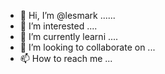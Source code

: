 - 👋 Hi, I’m @lesmark ......
- 👀 I’m interested ....
- 🌱 I’m currently learni ....
- 💞️ I’m looking to collaborate on ...
- 📫 How to reach me ...

<!---
lesmark/lesmark is a ✨ special ✨ repository because its `README.md` (this file) appears on your GitHub profile.
You can click the Preview link to take a look at your changes.
--->
